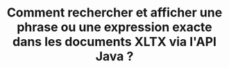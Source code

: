 ---
############################# Static ############################
layout: "auto-gen-gist"
draft: false
path: "fr/search/java/phrase/xltx/"
otherformats: PDF DOC DOT DOCX DOCM DOTX DOTM TXT ODT OTT RTF XLS XLT XLSX XLSM XLSB XLTM XLA XLAM ODS OTS CSV TSV XML PPT PPS POT PPTX PPTM POTX POTM PPSX PPSM ODP PST OST EML EMLX MSG ONE ZIP XHTML MHTML MD CHM EPUB  FB2 

############################# Head ############################
head_title: "API Java pour rechercher et trouver la phrase exacte dans XLTX Documents"
head_description: "L'API Java GroupDocs.Search aide les programmeurs à intégrer la recherche de phrases et à découvrir une séquence de mots donnée ou une phrase exacte dans le texte des documents XLTX via Java."

############################# Header ############################
title: "Comment rechercher et afficher une phrase ou une expression exacte dans les documents XLTX via l'API Java ?"
description: "L'API Java GroupDocs.Search a fourni une prise en charge complète des fonctionnalités de recherche avancées permettant aux développeurs de logiciels de rechercher une phrase ou une phrase exacte dans les documents XLTX via la recherche de phrases ou la recherche de phrases exactes."

######################### Download Button #######################
button:
    enable: true

############################# About ############################
about:
    enable: true
    title: "Qu'est-ce que la recherche de phrases et comment l'utiliser dans les applications Java ?"
    content: |
       La recherche par expression est un moyen très efficace de rechercher dans des documents ou des pages Web une phrase ou une expression exacte, plutôt qu'un mot-clé. Cela signifie que lorsque l'utilisateur recherche une expression exacte, il souhaite trouver tous les termes de recherche dans cet ordre particulier dans lequel ils sont apparus. Cette page Web partagera des informations sur la manière dont les utilisateurs peuvent développer des applications et des outils commerciaux pour une recherche efficace de documents et de pages Web à l'aide de l'API Java. GroupDocs.Search for Java est une API Java très bien organisée et efficace qui permet aux développeurs de logiciels d'effectuer des opérations de recherche de texte de niveau basique à avancé dans leurs propres applications sans installer de logiciel tiers. L'API a inclus de nombreuses fonctionnalités utiles liées à la recherche de documents telles que la recherche simple ou booléenne, la recherche floue, la recherche sensible à la casse, les synonymes, les homophones, les caractères génériques, la recherche de type d'objet, la définition de la plage de données et d'autres types de requêtes pour rechercher rapidement et élégamment des informations. De plus, il prend également en charge la reconnaissance des requêtes de recherche écrites dans une langue qui ne correspond pas à la disposition de votre clavier.

############################# content ############################
steps:
    enable: true
    block:
    - title_left: "Effectuez une recherche d'expressions dans XLTX Documents via Java"
      content_left: |
       L'API Java GroupDocs.Search inclut une prise en charge complète de la recherche avancée qui permet aux professionnels du logiciel de créer des applications logicielles puissantes avec des capacités de recherche et une facilité d'utilisation. Le code Java ci-dessous montre comment effectuer une recherche de phrase sous forme de texte et d'objet avec seulement quelques lignes de code.

      title_right: "Recherche de phrases exactes dans les fichiers XLTX"
      content_right: |
         * Définissez le chemin d'accès au dossier d'index et au dossier de documents.
         * Création d'un index dans le dossier spécifié en appelant l'instance de la classe [Index](https://apireference.groupdocs.com/search/java/com.groupdocs.search/Index#Index(java.lang.String))
         * Indexation des documents du dossier spécifié en appelant la méthode [add](https://apireference.groupdocs.com/search/java/com.groupdocs.search/Index#add(java.lang.String))
         * Recherche avec requête textuelle en appelant la méthode [Search](https://apireference.groupdocs.com/search/java/com.groupdocs.search/Index#search(com.groupdocs.search.SearchQuery))
         * Recherchez l'expression 'phrase text' sous forme d'objet
         * Création de word1, word2 et création de la sous-requête 3 en appelant la méthode [createWordQuery](https://apireference.groupdocs.com/search/java/com.groupdocs.search/SearchQuery#createWordQuery(java.lang.String))
         * Combinaison de sous-requêtes pour créer une nouvelle requête de recherche en appelant [CreatePhraseSearchQuery](https://apireference.groupdocs.com/search/java/com.groupdocs.search/SearchQuery#createPhraseSearchQuery(com.groupdocs.search.SearchQuery...)) méthode
         * Lancer la recherche et afficher les résultats de la recherche
         
        
      gisthash: "396c41cda822cf79f31dd37c6740fa03"
      gistfile: "phrase_search_in_text_queries_java.java"

    - title_left: "Appliquer la recherche de phrases génériques dans les fichiers XLTX via Java"
      content_left: |
        GroupDocs.Search pour Java donne aux programmeurs de logiciels le pouvoir d'ajouter une fonctionnalité de recherche de mots génériques lors de la recherche de fichiers XLTX dans l'application Java. Les exemples de code Java suivants montrent comment appliquer la recherche d'expressions génériques dans divers types de documents à l'aide de l'API Java.

      title_right: "Recherche de phrases avec des caractères génériques en Java"
      content_right: |
        * Définissez le chemin d'accès au dossier d'index et au dossier de documents.
        * Création d'un index dans le dossier spécifié en appelant l'instance de la classe [Index](https://apireference.groupdocs.com/search/java/com.groupdocs.search/Index#Index(java.lang.String))
        * Indexation des documents du dossier spécifié en appelant la méthode [add](https://apireference.groupdocs.com/search/java/com.groupdocs.search/Index#add(java.lang.String))
         * Recherche avec requête textuelle en appelant la méthode [Search](https://apireference.groupdocs.com/search/java/com.groupdocs.search/Index#search(com.groupdocs.search.SearchQuery))
         * Recherchez l'expression 'phrase text' sous forme d'objet
         * Création de word1 et word3 en appelant la méthode [createWordQuery](https://apireference.groupdocs.com/search/java/com.groupdocs.search/SearchQuery#createWordQuery(java.lang.String))
         * Création de wildcard2 en appelant la méthode [createWildcardQuery](https://apireference.groupdocs.com/search/java/com.groupdocs.search/SearchQuery#createWildcardQuery(int,%20int))
         * Combinaison de sous-requêtes pour créer une nouvelle requête de recherche de phrases en appelant [CreatePhraseSearchQuery](https://apireference.groupdocs.com/search/java/com.groupdocs.search/SearchQuery#createPhraseSearchQuery(com.groupdocs.search.SearchQuery...)) méthode
         * Lancer la recherche et afficher les résultats de la recherche
     
      gisthash: "f21c8c4572883fecc0eeef82c2b814b1"
      gistfile: "use_wildcards_in_phrase_search_java.java"
      
    - title_left: "API Java pour combiner la recherche de phrases et d'autres types de recherches"
      content_left: |
        L'API Java GroupDocs.Search permet aux programmeurs de logiciels de combiner facilement la recherche de phrases avec d'autres types de recherches. Le code Java suivant montre comment effectuer une recherche de phrases via des caractères génériques représentant des mots et des caractères dans des mots.

      title_right: "Comment combiner la recherche de phrases et d'autres recherches"
      content_right: |
        * Définissez le chemin d'accès au dossier d'index et au dossier de documents.
        * Création d'un index dans le dossier spécifié en appelant l'instance de la classe [Index](https://apireference.groupdocs.com/search/java/com.groupdocs.search/Index#Index(java.lang.String))
        * Indexation des documents du dossier spécifié en appelant la méthode [add](https://apireference.groupdocs.com/search/java/com.groupdocs.search/Index#add(java.lang.String))
         * Recherche avec requête textuelle en appelant la méthode [Search](https://apireference.groupdocs.com/search/java/com.groupdocs.search/Index#search(com.groupdocs.search.SearchQuery))
         * Recherchez l'expression 'phrase text' sous forme d'objet
        * Définir le modèle de mot et ajouter une chaîne et y ajouter un caractère générique
        * Création de wordPattern1 et Création de word3 en appelant la méthode [CreateWordPatternQuery](https://apireference.groupdocs.com/search/java/com.groupdocs.search/SearchQuery#createWordPatternQuery(com.groupdocs.search.common.WordPattern))
        * Création de wildcard2 en appelant la méthode [createWildcardQuery](https://apireference.groupdocs.com/search/java/com.groupdocs.search/SearchQuery#createWildcardQuery(int,%20int))
        * Combinaison de sous-requêtes pour créer une nouvelle requête de recherche de phrases en appelant [CreatePhraseSearchQuery](https://apireference.groupdocs.com/search/java/com.groupdocs.search/SearchQuery#createPhraseSearchQuery(com.groupdocs.search.SearchQuery...)) méthode
        * Lancer la recherche et afficher les résultats de la recherche
     
      gisthash: "dbd0f2eb292796e63e6213461f080e0c"
      gistfile: "combine_phrase_search_with_others_java.java"

    - title_left: "Configuration requise"
      content_left: |
       GroupDocs.Search pour Java est pris en charge sur toutes les principales plates-formes et systèmes d'exploitation. Pour un guide complet de la configuration système requise, veuillez visiter [configuration système requise](https://docs.groupdocs.com/search/java/system-requirements/) avant d'exécuter le code ci-dessous, assurez-vous que les conditions préalables suivantes sont installées sur votre système:
         * Systèmes d'exploitation : Microsoft Windows, Linux, MacOS
         * Prise en charge des versions Java : J2SE 7.0 (1.7), J2SE 8.0 (1.8) ou supérieur
         * Obtenez la dernière version de GroupDocs.Search pour les API Java de GroupDocs [Repository](https://repository.groupdocs.com/repo/com/groupdocs/groupdocs-search/)
        
      title_right: "Pourquoi utiliser GroupDocs.Search"
      content_right: |
        * Création d'index de recherche en mémoire ainsi que sur disque.
        * Capacité d'indexation à partir d'un fichier, d'un flux ou d'une structure.
        * Prise en charge de l'indexation des documents protégés par mot de passe.
        * Prise en charge de la fusion de plusieurs index.
        * Filtrer le document lors de l'indexation de la recherche.
        * Prise en charge de la vérification orthographique lors de la recherche.
        * Les caractères mélangés sont entièrement pris en charge
        * Combinaison de différents types de recherche en une seule requête de recherche.
        * Prise en charge des recherches de mots simples et d'expressions régulières
        * Prise en charge complète du remplacement d'alias dans les requêtes de recherche.

demos:
    enable: true
        

more_formats:
    enable: true


back_to_top:
    enable: true
---